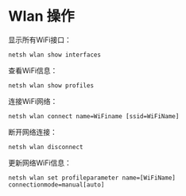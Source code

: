 # Wlan 操作

显示所有WiFi接口：

```batch
netsh wlan show interfaces
```

查看WiFi信息：

```batch 
netsh wlan show profiles
```

连接WiFi网络：

```batch
netsh wlan connect name=WiFiname [ssid=WiFiName]
```

断开网络连接：

```batch
netsh wlan disconnect
```

更新网络WiFi信息：

```batch
netsh wlan set profileparameter name=[WiFiName] connectionmode=manual[auto]
```